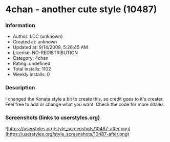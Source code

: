 # 4chan - another cute style (10487)

### Information
- Author: LDC (unknown)
- Created at: unknown
- Updated at: 9/14/2008, 5:26:45 AM
- License: NO-REDISTRIBUTION
- Category: 4chan
- Rating: undefined
- Total installs: 1102
- Weekly installs: 0


### Description
I changed the Konata style a bit to create this, so credit goes to it's creater.
Feel free to add or change what you want. Check the code for more ditales.


### Screenshots (links to userstyles.org)
![https://userstyles.org/style_screenshots/10487-after.png](https://userstyles.org/style_screenshots/10487-after.png)


